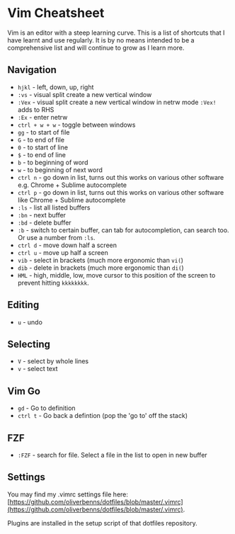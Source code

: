 # Vim Cheatsheet

Vim is an editor with a steep learning curve. This is a list of shortcuts that I have learnt and use regularly. It is by no means intended to be a comprehensive list and will continue to grow as I learn more.

## Navigation

- `hjkl` - left, down, up, right
- `:vs` - visual split create a new vertical window
- `:Vex` - visual split create a new vertical window in netrw mode `:Vex!` adds to RHS
- `:Ex` - enter netrw
- `ctrl + w + w` - toggle between windows
- `gg` - to start of file
- `G` - to end of file
- `0` - to start of line
- `$` - to end of line
- `b` - to beginning of word
- `w` - to beginning of next word
- `ctrl n` - go down in list, turns out this works on various other software e.g. Chrome + Sublime autocomplete
- `ctrl p` - go down in list, turns out this works on various other software like Chrome + Sublime autocomplete
- `:ls` - list all listed buffers
- `:bn` - next buffer
- `:bd` - delete buffer
- `:b` - switch to certain buffer, can tab for autocompletion, can search too. Or use a number from `:ls`.
- `ctrl d` - move down half a screen
- `ctrl u` - move up half a screen
- `vib` - select in brackets (much more ergonomic than `vi(`)
- `dib` - delete in brackets (much more ergonomic than `di(`)
- `HML` - high, middle, low, move cursor to this position of the screen to prevent hitting `kkkkkkkk`.

## Editing

- `u` - undo

## Selecting

- `V` - select by whole lines
- `v` - select text

## Vim Go

- `gd` - Go to definition
- `ctrl t` - Go back a defintion (pop the 'go to' off the stack)

## FZF

- `:FZF` - search for file. Select a file in the list to open in new buffer

## Settings

You may find my .vimrc settings file here: [https://github.com/oliverbenns/dotfiles/blob/master/.vimrc](https://github.com/oliverbenns/dotfiles/blob/master/.vimrc).

Plugins are installed in the setup script of that dotfiles repository.

